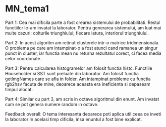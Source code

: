 # MN_tema1

Part 1:
Cea mai dificila parte a fost crearea sistemului de probabilitati. 
Restul functiilor le-am invatat la laborator.
Pentru generarea sistemului, am luat mai multe cazuri: 
colturile triunghiului, fiecare latura, interiorul triunghiului.

Part 2:
In acest algoritm am retinut clusterele intr-o matrice tridimensionala. 
O problema pe care am intampinat-o a fost atunci cand ramanea un singur punct in cluster,
iar functia mean nu returna rezultatul corect, ci facea media celor coordonate.

Part 3:
Pentru calcularea histogramelor am folosit functia histc.
Functiile Householder si SST sunt preluate din laborator.
Am folosit functia getImgNames care se afla in folder.
Am intampinat probleme cu functia rgb2hsv facuta de mine,
deoarece aceasta era ineficienta si depaseam timpul alocat.

Part 4:
Similar cu part 3, am scris in octave algoritmul din enunt.
Am invatat cum se pot genera numere random in octave.

Feedback overall:
O tema interesanta deoarece poti aplica util ceea ce inveti la laborator
In acelasi timp dificila, insa enuntul a fost bine explicat. 
